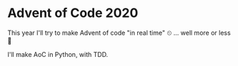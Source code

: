 # Advent of Code 2020

This year I'll try to make Advent of code "in real time" ⏲ ... well more or less 😬

I'll make AoC in Python, with TDD.
